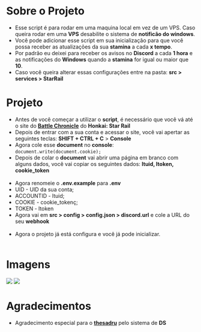 # Sobre o Projeto
- Esse script é para rodar em uma maquina local em vez de um VPS. Caso queira rodar em uma **VPS** desabilite o sistema de **notificão do windows**.
- Você pode adicionar esse script em sua inicialização para que você possa receber as atualizações da sua **stamina** a cada **x tempo**.
- Por padrão eu deixei para receber os avisos no **Discord** a cada **1 hora** e as notificações do **Windows** quando a **stamina** for igual ou maior que **10**.
- Caso você queira alterar essas configurações entre na pasta: **src > services > StarRail**

# Projeto
- Antes de você começar a utilizar o **script**, é necessário que você vá até o site do **[Battle Chronicle](https://act.hoyolab.com/app/community-game-records-sea/index.html?bbs_presentation_style=fullscreen&bbs_auth_required=true&gid=6#/hsr)** do **Honkai: Star Rail**
- Depois de entrar com a sua conta e acessar o site, você vai apertar as seguintes teclas: **SHIFT + CTRL + C** > **Console**
- Agora cole esse **document** no **console**: ```document.write(document.cookie);```<br>
- Depois de colar o **document** vai abrir uma página em branco com alguns dados, você vai copiar os seguintes dados: **ltuid, ltoken, cookie_token**<br><br>
- Agora renomeie o **.env.example** para **.env**
- UID - UID da sua conta;
- ACCOUNTID - ltuid;
- COOKIE - cookie_tokenç;
- TOKEN - ltoken
- Agora vai em **src > config > config.json > discord.url** e cole a URL do seu **webhook**<br><br>
- Agora o projeto já está configura e você já pode inicializar.<br><br>

# Imagens
<img src="https://i.imgur.com/HScftMf.png">
<img src="https://i.imgur.com/flL5ahM.png">

# Agradecimentos
* Agradecimento especial para o **[thesadru](https://github.com/thesadru/genshin.py/blob/87b509eac1cfbbe901e028e06a1caec6f7dcafbc/genshin/utility/ds.py#L47)** pelo sistema de **DS**
